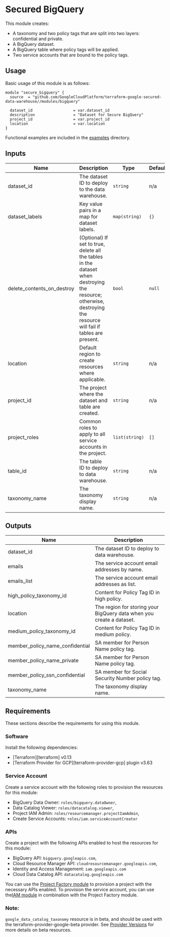 # Secured BigQuery

This module creates:

- A taxonomy and two policy tags that are split into two layers: confidential and private.
- A BigQuery dataset.
- A BigQuery table where policy tags will be applied.
- Two service accounts that are bound to the policy tags.

## Usage

Basic usage of this module is as follows:

```hcl
module "secure_bigquery" {
  source  = "github.com/GoogleCloudPlatform/terraform-google-secured-data-warehouse//modules/bigquery"

  dataset_id                  = var.dataset_id
  description                 = "Dataset for Secure BigQuery"
  project_id                  = var.project_id
  location                    = var.location
}
```
Functional examples are included in the [examples](./examples/bigquery) directory.

<!-- BEGINNING OF PRE-COMMIT-TERRAFORM DOCS HOOK -->
## Inputs

| Name | Description | Type | Default | Required |
|------|-------------|------|---------|:--------:|
| dataset\_id | The dataset ID to deploy to the data warehouse. | `string` | n/a | yes |
| dataset\_labels | Key value pairs in a map for dataset labels. | `map(string)` | `{}` | no |
| delete\_contents\_on\_destroy | (Optional) If set to true, delete all the tables in the dataset when destroying the resource; otherwise, destroying the resource will fail if tables are present. | `bool` | `null` | no |
| location | Default region to create resources where applicable. | `string` | n/a | yes |
| project\_id | The project where the dataset and table are created. | `string` | n/a | yes |
| project\_roles | Common roles to apply to all service accounts in the project. | `list(string)` | `[]` | no |
| table\_id | The table ID to deploy to data warehouse. | `string` | n/a | yes |
| taxonomy\_name | The taxonomy display name. | `string` | n/a | yes |

## Outputs

| Name | Description |
|------|-------------|
| dataset\_id | The dataset ID to deploy to data warehouse. |
| emails | The service account email addresses by name. |
| emails\_list | The service account email addresses as list. |
| high\_policy\_taxonomy\_id | Content for Policy Tag ID in high policy. |
| location | The region for storing your BigQuery data when you create a dataset. |
| medium\_policy\_taxonomy\_id | Content for Policy Tag ID in medium policy. |
| member\_policy\_name\_confidential | SA member for Person Name policy tag. |
| member\_policy\_name\_private | SA member for Person Name policy tag. |
| member\_policy\_ssn\_confidential | SA member for Social Security Number policy tag. |
| taxonomy\_name | The taxonomy display name. |

<!-- END OF PRE-COMMIT-TERRAFORM DOCS HOOK -->

## Requirements

These sections describe the requirements for using this module.

### Software

Install the following dependencies:

- [Terraform][terraform] v0.13
- [Terraform Provider for GCP][terraform-provider-gcp] plugin v3.63

### Service Account

Create a service account with the following roles to provision the resources for this module:

- BigQuery Data Owner: `roles/bigquery.dataOwner`,
- Data Catalog Viewer: `roles/datacatalog.viewer`,
- Project IAM Admin: `roles/resourcemanager.projectIamAdmin`,
- Create Service Accounts: `roles/iam.serviceAccountCreator`

### APIs

Create a project with the following APIs enabled to host the resources for this module:

- BigQuery API: `bigquery.googleapis.com`,
- Cloud Resource Manager API: `cloudresourcemanager.googleapis.com`,
- Identity and Access Management: `iam.googleapis.com`
- Cloud Data Catalog API: `datacatalog.googleapis.com`

You can use the [Project Factory module](https://github.com/terraform-google-modules/terraform-google-project-factory) to provision a project with the necessary APIs enabled. To provision the service account, you can use the[IAM module](https://github.com/terraform-google-modules/terraform-google-iam) in combination with the Project Factory module.

### Note:

`google_data_catalog_taxonomy` resource is in beta, and should be used with the terraform-provider-google-beta provider. See
[Provider Versions](https://registry.terraform.io/providers/hashicorp/google/latest/docs/guides/provider_versions) for more details on beta resources.
